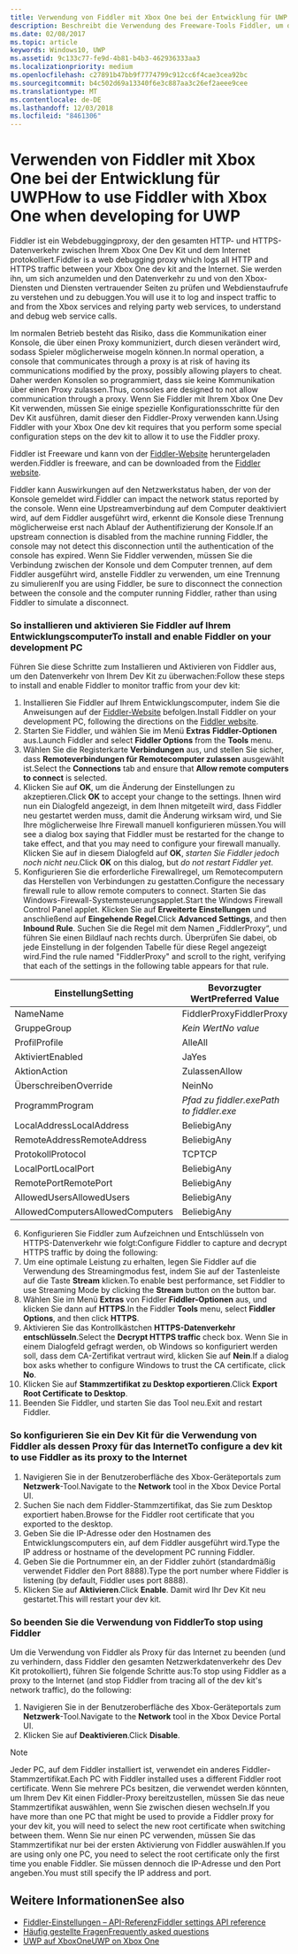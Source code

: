 ```yaml
---
title: Verwendung von Fiddler mit Xbox One bei der Entwicklung für UWP
description: Beschreibt die Verwendung des Freeware-Tools Fiddler, um den Netzwerkverkehr für ein Xbox One Dev Kit für UWP anzuzeigen.
ms.date: 02/08/2017
ms.topic: article
keywords: Windows10, UWP
ms.assetid: 9c133c77-fe9d-4b81-b4b3-462936333aa3
ms.localizationpriority: medium
ms.openlocfilehash: c27891b47bb9f7774799c912cc6f4cae3cea92bc
ms.sourcegitcommit: b4c502d69a13340f6e3c887aa3c26ef2aeee9cee
ms.translationtype: MT
ms.contentlocale: de-DE
ms.lasthandoff: 12/03/2018
ms.locfileid: "8461306"
---
```

# <a name="how-to-use-fiddler-with-xbox-one-when-developing-for-uwp"></a><span data-ttu-id="c5db0-104">Verwenden von Fiddler mit Xbox One bei der Entwicklung für UWP</span><span class="sxs-lookup"><span data-stu-id="c5db0-104">How to use Fiddler with Xbox One when developing for UWP</span></span>

<span data-ttu-id="c5db0-105">Fiddler ist ein Webdebuggingproxy, der den gesamten HTTP- und HTTPS-Datenverkehr zwischen Ihrem Xbox One Dev Kit und dem Internet protokolliert.</span><span class="sxs-lookup"><span data-stu-id="c5db0-105">Fiddler is a web debugging proxy which logs all HTTP and HTTPS traffic between your Xbox One dev kit and the Internet.</span></span> <span data-ttu-id="c5db0-106">Sie werden ihn, um sich anzumelden und den Datenverkehr zu und von den Xbox-Diensten und Diensten vertrauender Seiten zu prüfen und Webdienstaufrufe zu verstehen und zu debuggen.</span><span class="sxs-lookup"><span data-stu-id="c5db0-106">You will use it to log and inspect traffic to and from the Xbox services and relying party web services, to understand and debug web service calls.</span></span> 

<span data-ttu-id="c5db0-107">Im normalen Betrieb besteht das Risiko, dass die Kommunikation einer Konsole, die über einen Proxy kommuniziert, durch diesen verändert wird, sodass Spieler möglicherweise mogeln können.</span><span class="sxs-lookup"><span data-stu-id="c5db0-107">In normal operation, a console that communicates through a proxy is at risk of having its communications modified by the proxy, possibly allowing players to cheat.</span></span> <span data-ttu-id="c5db0-108">Daher werden Konsolen so programmiert, dass sie keine Kommunikation über einen Proxy zulassen.</span><span class="sxs-lookup"><span data-stu-id="c5db0-108">Thus, consoles are designed to not allow communication through a proxy.</span></span> <span data-ttu-id="c5db0-109">Wenn Sie Fiddler mit Ihrem Xbox One Dev Kit verwenden, müssen Sie einige spezielle Konfigurationsschritte für den Dev Kit ausführen, damit dieser den Fiddler-Proxy verwenden kann.</span><span class="sxs-lookup"><span data-stu-id="c5db0-109">Using Fiddler with your Xbox One dev kit requires that you perform some special configuration steps on the dev kit to allow it to use the Fiddler proxy.</span></span> 

<span data-ttu-id="c5db0-110">Fiddler ist Freeware und kann von der [Fiddler-Website](http://www.fiddler2.com/fiddler2/) heruntergeladen werden.</span><span class="sxs-lookup"><span data-stu-id="c5db0-110">Fiddler is freeware, and can be downloaded from the [Fiddler website](http://www.fiddler2.com/fiddler2/).</span></span> 

<span data-ttu-id="c5db0-111">Fiddler kann Auswirkungen auf den Netzwerkstatus haben, der von der Konsole gemeldet wird.</span><span class="sxs-lookup"><span data-stu-id="c5db0-111">Fiddler can impact the network status reported by the console.</span></span> <span data-ttu-id="c5db0-112">Wenn eine Upstreamverbindung auf dem Computer deaktiviert wird, auf dem Fiddler ausgeführt wird, erkennt die Konsole diese Trennung möglicherweise erst nach Ablauf der Authentifizierung der Konsole.</span><span class="sxs-lookup"><span data-stu-id="c5db0-112">If an upstream connection is disabled from the machine running Fiddler, the console may not detect this disconnection until the authentication of the console has expired.</span></span> <span data-ttu-id="c5db0-113">Wenn Sie Fiddler verwenden, müssen Sie die Verbindung zwischen der Konsole und dem Computer trennen, auf dem Fiddler ausgeführt wird, anstelle Fiddler zu verwenden, um eine Trennung zu simulieren</span><span class="sxs-lookup"><span data-stu-id="c5db0-113">If you are using Fiddler, be sure to disconnect the connection between the console and the computer running Fiddler, rather than using Fiddler to simulate a disconnect.</span></span>

### <a name="to-install-and-enable-fiddler-on-your-development-pc"></a><span data-ttu-id="c5db0-114">So installieren und aktivieren Sie Fiddler auf Ihrem Entwicklungscomputer</span><span class="sxs-lookup"><span data-stu-id="c5db0-114">To install and enable Fiddler on your development PC</span></span>
<span data-ttu-id="c5db0-115">Führen Sie diese Schritte zum Installieren und Aktivieren von Fiddler aus, um den Datenverkehr von Ihrem Dev Kit zu überwachen:</span><span class="sxs-lookup"><span data-stu-id="c5db0-115">Follow these steps to install and enable Fiddler to monitor traffic from your dev kit:</span></span>

1. <span data-ttu-id="c5db0-116">Installieren Sie Fiddler auf Ihrem Entwicklungscomputer, indem Sie die Anweisungen auf der [Fiddler-Website](http://www.fiddler2.com/fiddler2/) befolgen.</span><span class="sxs-lookup"><span data-stu-id="c5db0-116">Install Fiddler on your development PC, following the directions on the [Fiddler website](http://www.fiddler2.com/fiddler2/).</span></span> 
2. <span data-ttu-id="c5db0-117">Starten Sie Fiddler, und wählen Sie im Menü **Extras** **Fiddler-Optionen** aus.</span><span class="sxs-lookup"><span data-stu-id="c5db0-117">Launch Fiddler and select **Fiddler Options** from the **Tools** menu.</span></span> 
3. <span data-ttu-id="c5db0-118">Wählen Sie die Registerkarte **Verbindungen** aus, und stellen Sie sicher, dass **Remoteverbindungen für Remotecomputer zulassen** ausgewählt ist.</span><span class="sxs-lookup"><span data-stu-id="c5db0-118">Select the **Connections** tab and ensure that **Allow remote computers to connect** is selected.</span></span> 
4. <span data-ttu-id="c5db0-119">Klicken Sie auf **OK**, um die Änderung der Einstellungen zu akzeptieren.</span><span class="sxs-lookup"><span data-stu-id="c5db0-119">Click **OK** to accept your change to the settings.</span></span> <span data-ttu-id="c5db0-120">Ihnen wird nun ein Dialogfeld angezeigt, in dem Ihnen mitgeteilt wird, dass Fiddler neu gestartet werden muss, damit die Änderung wirksam wird, und Sie Ihre möglicherweise Ihre Firewall manuell konfigurieren müssen.</span><span class="sxs-lookup"><span data-stu-id="c5db0-120">You will see a dialog box saying that Fiddler must be restarted for the change to take effect, and that you may need to configure your firewall manually.</span></span> <span data-ttu-id="c5db0-121">Klicken Sie auf in diesem Dialogfeld auf **OK**, *starten Sie Fiddler jedoch noch nicht neu*.</span><span class="sxs-lookup"><span data-stu-id="c5db0-121">Click **OK** on this dialog, but *do not restart Fiddler yet*.</span></span>
5. <span data-ttu-id="c5db0-122">Konfigurieren Sie die erforderliche Firewallregel, um Remotecomputern das Herstellen von Verbindungen zu gestatten.</span><span class="sxs-lookup"><span data-stu-id="c5db0-122">Configure the necessary firewall rule to allow remote computers to connect.</span></span> <span data-ttu-id="c5db0-123">Starten Sie das Windows-Firewall-Systemsteuerungsapplet.</span><span class="sxs-lookup"><span data-stu-id="c5db0-123">Start the Windows Firewall Control Panel applet.</span></span> <span data-ttu-id="c5db0-124">Klicken Sie auf **Erweiterte Einstellungen** und anschließend auf **Eingehende Regel**.</span><span class="sxs-lookup"><span data-stu-id="c5db0-124">Click **Advanced Settings**, and then **Inbound Rule**.</span></span> <span data-ttu-id="c5db0-125">Suchen Sie die Regel mit dem Namen „FiddlerProxy“, und führen Sie einen Bildlauf nach rechts durch. Überprüfen Sie dabei, ob jede Einstellung in der folgenden Tabelle für diese Regel angezeigt wird.</span><span class="sxs-lookup"><span data-stu-id="c5db0-125">Find the rule named "FiddlerProxy" and scroll to the right, verifying that each of the settings in the following table appears for that rule.</span></span>
  
  | <span data-ttu-id="c5db0-126">Einstellung</span><span class="sxs-lookup"><span data-stu-id="c5db0-126">Setting</span></span>           | <span data-ttu-id="c5db0-127">Bevorzugter Wert</span><span class="sxs-lookup"><span data-stu-id="c5db0-127">Preferred Value</span></span>                |
  | ----              | ----                           |
  | <span data-ttu-id="c5db0-128">Name</span><span class="sxs-lookup"><span data-stu-id="c5db0-128">Name</span></span>              | <span data-ttu-id="c5db0-129">FiddlerProxy</span><span class="sxs-lookup"><span data-stu-id="c5db0-129">FiddlerProxy</span></span>                   |
  | <span data-ttu-id="c5db0-130">Gruppe</span><span class="sxs-lookup"><span data-stu-id="c5db0-130">Group</span></span>             | *<span data-ttu-id="c5db0-131">Kein Wert</span><span class="sxs-lookup"><span data-stu-id="c5db0-131">No value</span></span>* |
  | <span data-ttu-id="c5db0-132">Profil</span><span class="sxs-lookup"><span data-stu-id="c5db0-132">Profile</span></span>           | <span data-ttu-id="c5db0-133">Alle</span><span class="sxs-lookup"><span data-stu-id="c5db0-133">All</span></span>                            |
  | <span data-ttu-id="c5db0-134">Aktiviert</span><span class="sxs-lookup"><span data-stu-id="c5db0-134">Enabled</span></span>           | <span data-ttu-id="c5db0-135">Ja</span><span class="sxs-lookup"><span data-stu-id="c5db0-135">Yes</span></span>                            |
  | <span data-ttu-id="c5db0-136">Aktion</span><span class="sxs-lookup"><span data-stu-id="c5db0-136">Action</span></span>            | <span data-ttu-id="c5db0-137">Zulassen</span><span class="sxs-lookup"><span data-stu-id="c5db0-137">Allow</span></span>                          |
  | <span data-ttu-id="c5db0-138">Überschreiben</span><span class="sxs-lookup"><span data-stu-id="c5db0-138">Override</span></span>          | <span data-ttu-id="c5db0-139">Nein</span><span class="sxs-lookup"><span data-stu-id="c5db0-139">No</span></span>                             |
  | <span data-ttu-id="c5db0-140">Programm</span><span class="sxs-lookup"><span data-stu-id="c5db0-140">Program</span></span>           | *<span data-ttu-id="c5db0-141">Pfad zu fiddler.exe</span><span class="sxs-lookup"><span data-stu-id="c5db0-141">Path to fiddler.exe</span></span>*          |
  | <span data-ttu-id="c5db0-142">LocalAddress</span><span class="sxs-lookup"><span data-stu-id="c5db0-142">LocalAddress</span></span>      | <span data-ttu-id="c5db0-143">Beliebig</span><span class="sxs-lookup"><span data-stu-id="c5db0-143">Any</span></span>                            |
  | <span data-ttu-id="c5db0-144">RemoteAddress</span><span class="sxs-lookup"><span data-stu-id="c5db0-144">RemoteAddress</span></span>     | <span data-ttu-id="c5db0-145">Beliebig</span><span class="sxs-lookup"><span data-stu-id="c5db0-145">Any</span></span>                            |
  | <span data-ttu-id="c5db0-146">Protokoll</span><span class="sxs-lookup"><span data-stu-id="c5db0-146">Protocol</span></span>          | <span data-ttu-id="c5db0-147">TCP</span><span class="sxs-lookup"><span data-stu-id="c5db0-147">TCP</span></span>                            |
  | <span data-ttu-id="c5db0-148">LocalPort</span><span class="sxs-lookup"><span data-stu-id="c5db0-148">LocalPort</span></span>         | <span data-ttu-id="c5db0-149">Beliebig</span><span class="sxs-lookup"><span data-stu-id="c5db0-149">Any</span></span>                            |
  | <span data-ttu-id="c5db0-150">RemotePort</span><span class="sxs-lookup"><span data-stu-id="c5db0-150">RemotePort</span></span>        | <span data-ttu-id="c5db0-151">Beliebig</span><span class="sxs-lookup"><span data-stu-id="c5db0-151">Any</span></span>                            |
  | <span data-ttu-id="c5db0-152">AllowedUsers</span><span class="sxs-lookup"><span data-stu-id="c5db0-152">AllowedUsers</span></span>      | <span data-ttu-id="c5db0-153">Beliebig</span><span class="sxs-lookup"><span data-stu-id="c5db0-153">Any</span></span>                            |
  | <span data-ttu-id="c5db0-154">AllowedComputers</span><span class="sxs-lookup"><span data-stu-id="c5db0-154">AllowedComputers</span></span>  | <span data-ttu-id="c5db0-155">Beliebig</span><span class="sxs-lookup"><span data-stu-id="c5db0-155">Any</span></span>                            |


6. <span data-ttu-id="c5db0-156">Konfigurieren Sie Fiddler zum Aufzeichnen und Entschlüsseln von HTTPS-Datenverkehr wie folgt:</span><span class="sxs-lookup"><span data-stu-id="c5db0-156">Configure Fiddler to capture and decrypt HTTPS traffic by doing the following:</span></span>
  1. <span data-ttu-id="c5db0-157">Um eine optimale Leistung zu erhalten, legen Sie Fiddler auf die Verwendung des Streamingmodus fest, indem Sie auf der Tastenleiste auf die Taste **Stream** klicken.</span><span class="sxs-lookup"><span data-stu-id="c5db0-157">To enable best performance, set Fiddler to use Streaming Mode by clicking the **Stream** button on the button bar.</span></span>
  2. <span data-ttu-id="c5db0-158">Wählen Sie im Menü **Extras** von Fiddler **Fiddler-Optionen** aus, und klicken Sie dann auf **HTTPS**.</span><span class="sxs-lookup"><span data-stu-id="c5db0-158">In the Fiddler **Tools** menu, select **Fiddler Options**, and then click **HTTPS**.</span></span>
  3. <span data-ttu-id="c5db0-159">Aktivieren Sie das Kontrollkästchen **HTTPS-Datenverkehr entschlüsseln**.</span><span class="sxs-lookup"><span data-stu-id="c5db0-159">Select the **Decrypt HTTPS traffic** check box.</span></span> <span data-ttu-id="c5db0-160">Wenn Sie in einem Dialogfeld gefragt werden, ob Windows so konfiguriert werden soll, dass dem CA-Zertifikat vertraut wird, klicken Sie auf **Nein**.</span><span class="sxs-lookup"><span data-stu-id="c5db0-160">If a dialog box asks whether to configure Windows to trust the CA certificate, click **No**.</span></span>
  4. <span data-ttu-id="c5db0-161">Klicken Sie auf **Stammzertifikat zu Desktop exportieren**.</span><span class="sxs-lookup"><span data-stu-id="c5db0-161">Click **Export Root Certificate to Desktop**.</span></span>
7. <span data-ttu-id="c5db0-162">Beenden Sie Fiddler, und starten Sie das Tool neu.</span><span class="sxs-lookup"><span data-stu-id="c5db0-162">Exit and restart Fiddler.</span></span>

### <a name="to-configure-a-dev-kit-to-use-fiddler-as-its-proxy-to-the-internet"></a><span data-ttu-id="c5db0-163">So konfigurieren Sie ein Dev Kit für die Verwendung von Fiddler als dessen Proxy für das Internet</span><span class="sxs-lookup"><span data-stu-id="c5db0-163">To configure a dev kit to use Fiddler as its proxy to the Internet</span></span>

1. <span data-ttu-id="c5db0-164">Navigieren Sie in der Benutzeroberfläche des Xbox-Geräteportals zum **Netzwerk**-Tool.</span><span class="sxs-lookup"><span data-stu-id="c5db0-164">Navigate to the **Network** tool in the Xbox Device Portal UI.</span></span>
2. <span data-ttu-id="c5db0-165">Suchen Sie nach dem Fiddler-Stammzertifikat, das Sie zum Desktop exportiert haben.</span><span class="sxs-lookup"><span data-stu-id="c5db0-165">Browse for the Fiddler root certificate that you exported to the desktop.</span></span> 
3. <span data-ttu-id="c5db0-166">Geben Sie die IP-Adresse oder den Hostnamen des Entwicklungscomputers ein, auf dem Fiddler ausgeführt wird.</span><span class="sxs-lookup"><span data-stu-id="c5db0-166">Type the IP address or hostname of the development PC running Fiddler.</span></span>
4. <span data-ttu-id="c5db0-167">Geben Sie die Portnummer ein, an der Fiddler zuhört (standardmäßig verwendet Fiddler den Port 8888).</span><span class="sxs-lookup"><span data-stu-id="c5db0-167">Type the port number where Fiddler is listening (by default, Fiddler uses port 8888).</span></span> 
5. <span data-ttu-id="c5db0-168">Klicken Sie auf **Aktivieren**.</span><span class="sxs-lookup"><span data-stu-id="c5db0-168">Click **Enable**.</span></span> <span data-ttu-id="c5db0-169">Damit wird Ihr Dev Kit neu gestartet.</span><span class="sxs-lookup"><span data-stu-id="c5db0-169">This will restart your dev kit.</span></span>

### <a name="to-stop-using-fiddler"></a><span data-ttu-id="c5db0-170">So beenden Sie die Verwendung von Fiddler</span><span class="sxs-lookup"><span data-stu-id="c5db0-170">To stop using Fiddler</span></span>
<span data-ttu-id="c5db0-171">Um die Verwendung von Fiddler als Proxy für das Internet zu beenden (und zu verhindern, dass Fiddler den gesamten Netzwerkdatenverkehr des Dev Kit protokolliert), führen Sie folgende Schritte aus:</span><span class="sxs-lookup"><span data-stu-id="c5db0-171">To stop using Fiddler as a proxy to the Internet (and stop Fiddler from tracing all of the dev kit's network traffic), do the following:</span></span>

1. <span data-ttu-id="c5db0-172">Navigieren Sie in der Benutzeroberfläche des Xbox-Geräteportals zum **Netzwerk**-Tool.</span><span class="sxs-lookup"><span data-stu-id="c5db0-172">Navigate to the **Network** tool in the Xbox Device Portal UI.</span></span>
2. <span data-ttu-id="c5db0-173">Klicken Sie auf **Deaktivieren**.</span><span class="sxs-lookup"><span data-stu-id="c5db0-173">Click **Disable**.</span></span>

> [!NOTE]
> <span data-ttu-id="c5db0-174">Jeder PC, auf dem Fiddler installiert ist, verwendet ein anderes Fiddler-Stammzertifikat.</span><span class="sxs-lookup"><span data-stu-id="c5db0-174">Each PC with Fiddler installed uses a different Fiddler root certificate.</span></span> <span data-ttu-id="c5db0-175">Wenn Sie mehrere PCs besitzen, die verwendet werden könnten, um Ihrem Dev Kit einen Fiddler-Proxy bereitzustellen, müssen Sie das neue Stammzertifikat auswählen, wenn Sie zwischen diesen wechseln.</span><span class="sxs-lookup"><span data-stu-id="c5db0-175">If you have more than one PC that might be used to provide a Fiddler proxy for your dev kit, you will need to select the new root certificate when switching between them.</span></span> <span data-ttu-id="c5db0-176">Wenn Sie nur einen PC verwenden, müssen Sie das Stammzertifikat nur bei der ersten Aktivierung von Fiddler auswählen.</span><span class="sxs-lookup"><span data-stu-id="c5db0-176">If you are using only one PC, you need to select the root certificate only the first time you enable Fiddler.</span></span> <span data-ttu-id="c5db0-177">Sie müssen dennoch die IP-Adresse und den Port angeben.</span><span class="sxs-lookup"><span data-stu-id="c5db0-177">You must still specify the IP address and port.</span></span>

## <a name="see-also"></a><span data-ttu-id="c5db0-178">Weitere Informationen</span><span class="sxs-lookup"><span data-stu-id="c5db0-178">See also</span></span>
- [<span data-ttu-id="c5db0-179">Fiddler-Einstellungen – API-Referenz</span><span class="sxs-lookup"><span data-stu-id="c5db0-179">Fiddler settings API reference</span></span>](wdp-fiddler-api.md)
- [<span data-ttu-id="c5db0-180">Häufig gestellte Fragen</span><span class="sxs-lookup"><span data-stu-id="c5db0-180">Frequently asked questions</span></span>](frequently-asked-questions.md)
- [<span data-ttu-id="c5db0-181">UWP auf XboxOne</span><span class="sxs-lookup"><span data-stu-id="c5db0-181">UWP on Xbox One</span></span>](index.md)



